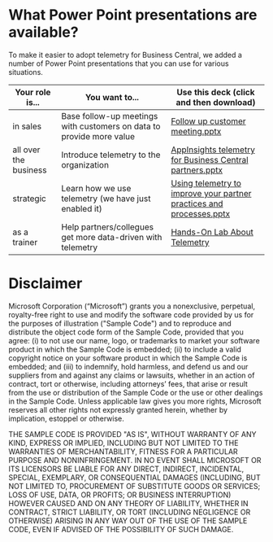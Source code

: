 # What Power Point presentations are available?
To make it easier to adopt telemetry for Business Central, we added a number of Power Point presentations that you can use for various situations.

| Your role is... | You want to... | Use this deck (click and then download) |
| --------------- | ---------------| ------------- |
| in sales | Base follow-up meetings with customers on data to provide more value | [Follow up customer meeting.pptx](<./decks/Follow up customer meeting.pptx>)  |
| all over the business | Introduce telemetry to the organization | [AppInsights telemetry for Business Central partners.pptx](<./decks/AppInsights telemetry for Business Central partners.pptx>) |
| strategic | Learn how we use telemetry (we have just enabled it) | [Using telemetry to improve your partner practices and processes.pptx](<./decks/Using telemetry to improve your partner practices and processes.pptx>) |
| as a trainer | Help partners/collegues get more data-driven with telemetry | [Hands-On Lab About Telemetry](<./decks/Hands-On Lab About Telemetry.pptx>) |


# Disclaimer
Microsoft Corporation (“Microsoft”) grants you a nonexclusive, perpetual, royalty-free right to use and modify the software code provided by us for the purposes of illustration  ("Sample Code") and to reproduce and distribute the object code form of the Sample Code, provided that you agree: (i) to not use our name, logo, or trademarks to market your software product in which the Sample Code is embedded; (ii) to include a valid copyright notice on your software product in which the Sample Code is embedded; and (iii) to indemnify, hold harmless, and defend us and our suppliers from and against any claims or lawsuits, whether in an action of contract, tort or otherwise, including attorneys’ fees, that arise or result from the use or distribution of the Sample Code or the use or other dealings in the Sample Code. Unless applicable law gives you more rights, Microsoft reserves all other rights not expressly granted herein, whether by implication, estoppel or otherwise. 

THE SAMPLE CODE IS PROVIDED "AS IS", WITHOUT WARRANTY OF ANY KIND, EXPRESS OR IMPLIED, INCLUDING BUT NOT LIMITED TO THE WARRANTIES OF MERCHANTABILITY, FITNESS FOR A PARTICULAR PURPOSE AND NONINFRINGEMENT. IN NO EVENT SHALL MICROSOFT OR ITS LICENSORS BE LIABLE FOR ANY DIRECT, INDIRECT, INCIDENTAL, SPECIAL, EXEMPLARY, OR CONSEQUENTIAL DAMAGES (INCLUDING, BUT NOT LIMITED TO, PROCUREMENT OF SUBSTITUTE GOODS OR SERVICES; LOSS OF USE, DATA, OR PROFITS; OR BUSINESS INTERRUPTION) HOWEVER CAUSED AND ON ANY THEORY OF LIABILITY, WHETHER IN CONTRACT, STRICT LIABILITY, OR TORT (INCLUDING NEGLIGENCE OR OTHERWISE) ARISING IN ANY WAY OUT OF THE USE OF THE SAMPLE CODE, EVEN IF ADVISED OF THE POSSIBILITY OF SUCH DAMAGE.
